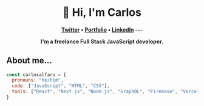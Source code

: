 <h1 align="center">👋 Hi, I'm Carlos</h1>
<h4 align="center"><a href="https://twitter.com/carlosalfarodev">Twitter</a> &bull; <a href="https://www.carlosalfaro.dev">Portfolio</a> &bull;  <a href="https://www.linkedin.com/in/carlosalfarodev/">LinkedIn</a>
---

I'm a freelance Full Stack JavaScript developer.


## About me...
```js
const carlosalfaro = {
  pronouns: "he/him",
  code: ["JavaScript", "HTML", "CSS"],
  tools: ["React", "Next.js", "Node.js", "GraphQL", "Firebase", "Vercel"],
}
```
